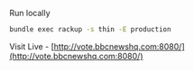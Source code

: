 Run locally
```sh
bundle exec rackup -s thin -E production
```

Visit Live - [http://vote.bbcnewshq.com:8080/](http://vote.bbcnewshq.com:8080/)
